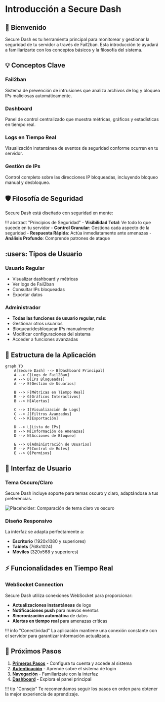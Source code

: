 # Introducción a Secure Dash

## :wave: Bienvenido

Secure Dash es tu herramienta principal para monitorear y gestionar la seguridad de tu servidor a través de Fail2ban. Esta introducción te ayudará a familiarizarte con los conceptos básicos y la filosofía del sistema.

## :bulb: Conceptos Clave

### Fail2ban
Sistema de prevención de intrusiones que analiza archivos de log y bloquea IPs maliciosas automáticamente.

### Dashboard
Panel de control centralizado que muestra métricas, gráficos y estadísticas en tiempo real.

### Logs en Tiempo Real
Visualización instantánea de eventos de seguridad conforme ocurren en tu servidor.

### Gestión de IPs
Control completo sobre las direcciones IP bloqueadas, incluyendo bloqueo manual y desbloqueo.

## :shield: Filosofía de Seguridad

Secure Dash está diseñado con seguridad en mente:

!!! abstract "Principios de Seguridad"
    - **Visibilidad Total**: Ve todo lo que sucede en tu servidor
    - **Control Granular**: Gestiona cada aspecto de la seguridad
    - **Respuesta Rápida**: Actúa inmediatamente ante amenazas
    - **Análisis Profundo**: Comprende patrones de ataque

## :users: Tipos de Usuario

### Usuario Regular
- Visualizar dashboard y métricas
- Ver logs de Fail2ban
- Consultar IPs bloqueadas
- Exportar datos

### Administrador
- **Todas las funciones de usuario regular, más:**
- Gestionar otros usuarios
- Bloquear/desbloquear IPs manualmente
- Modificar configuraciones del sistema
- Acceder a funciones avanzadas

## :compass: Estructura de la Aplicación

```mermaid
graph TD
    A[Secure Dash] --> B[Dashboard Principal]
    A --> C[Logs de Fail2Ban]
    A --> D[IPs Bloqueadas]
    A --> E[Gestión de Usuarios]
    
    B --> F[Métricas en Tiempo Real]
    B --> G[Gráficos Interactivos]
    B --> H[Alertas]
    
    C --> I[Visualización de Logs]
    C --> J[Filtros Avanzados]
    C --> K[Exportación]
    
    D --> L[Lista de IPs]
    D --> M[Información de Amenazas]
    D --> N[Acciones de Bloqueo]
    
    E --> O[Administración de Usuarios]
    E --> P[Control de Roles]
    E --> Q[Permisos]
```

## :art: Interfaz de Usuario

### Tema Oscuro/Claro
Secure Dash incluye soporte para temas oscuro y claro, adaptándose a tus preferencias.

![Placeholder: Comparación de tema claro vs oscuro](assets/themes-comparison.png)

### Diseño Responsivo
La interfaz se adapta perfectamente a:
- **Escritorio** (1920x1080 y superiores)
- **Tablets** (768x1024)
- **Móviles** (320x568 y superiores)

## :zap: Funcionalidades en Tiempo Real

### WebSocket Connection
Secure Dash utiliza conexiones WebSocket para proporcionar:

- **Actualizaciones instantáneas** de logs
- **Notificaciones push** para nuevos eventos
- **Sincronización automática** de datos
- **Alertas en tiempo real** para amenazas críticas

!!! info "Conectividad"
    La aplicación mantiene una conexión constante con el servidor para garantizar información actualizada.

## :beginner: Próximos Pasos

1. **[Primeros Pasos](getting-started.md)** - Configura tu cuenta y accede al sistema
2. **[Autenticación](authentication.md)** - Aprende sobre el sistema de login
3. **[Navegación](navigation.md)** - Familiarízate con la interfaz
4. **[Dashboard](dashboard.md)** - Explora el panel principal

!!! tip "Consejo"
    Te recomendamos seguir los pasos en orden para obtener la mejor experiencia de aprendizaje.